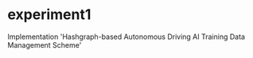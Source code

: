 # experiment1
Implementation 'Hashgraph-based Autonomous Driving AI Training Data Management Scheme'
